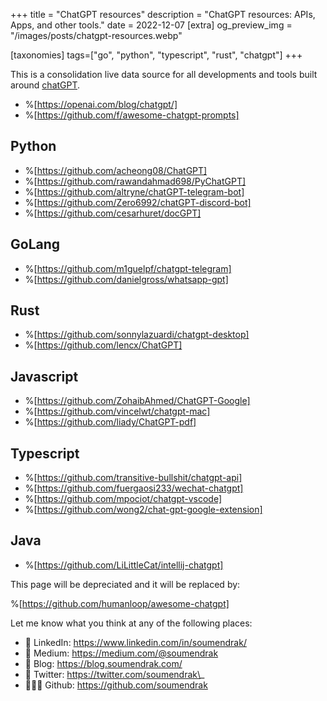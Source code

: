 +++
title = "ChatGPT resources"
description = "ChatGPT resources: APIs, Apps, and other tools."
date = 2022-12-07
[extra]
og_preview_img = "/images/posts/chatgpt-resources.webp"

[taxonomies]
tags=["go", "python", "typescript", "rust", "chatgpt"]
+++

This is a consolidation live data source for all developments and tools built around [chatGPT](https://chat.openai.com/chat).

- %[https://openai.com/blog/chatgpt/]
- %[https://github.com/f/awesome-chatgpt-prompts]

## Python

- %[https://github.com/acheong08/ChatGPT]
- %[https://github.com/rawandahmad698/PyChatGPT]
- %[https://github.com/altryne/chatGPT-telegram-bot]
- %[https://github.com/Zero6992/chatGPT-discord-bot]
- %[https://github.com/cesarhuret/docGPT]

## GoLang

- %[https://github.com/m1guelpf/chatgpt-telegram]
- %[https://github.com/danielgross/whatsapp-gpt]

## Rust

- %[https://github.com/sonnylazuardi/chatgpt-desktop]
- %[https://github.com/lencx/ChatGPT]

## Javascript

- %[https://github.com/ZohaibAhmed/ChatGPT-Google]
- %[https://github.com/vincelwt/chatgpt-mac]
- %[https://github.com/liady/ChatGPT-pdf]

## Typescript

- %[https://github.com/transitive-bullshit/chatgpt-api]
- %[https://github.com/fuergaosi233/wechat-chatgpt]
- %[https://github.com/mpociot/chatgpt-vscode]
- %[https://github.com/wong2/chat-gpt-google-extension]

## Java

- %[https://github.com/LiLittleCat/intellij-chatgpt]

This page will be depreciated and it will be replaced by:

%[https://github.com/humanloop/awesome-chatgpt]

Let me know what you think at any of the following places:

- 🔗 LinkedIn: https://www.linkedin.com/in/soumendrak/
- 📝 Medium: https://medium.com/@soumendrak
- 📖 Blog: https://blog.soumendrak.com/
- 🐥 Twitter: https://twitter.com/soumendrak\_
- 🧑🏻‍💻 Github: https://github.com/soumendrak
